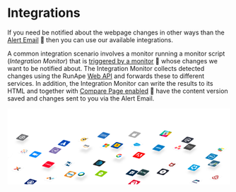 **Integrations**
==================================================

If you need be notified about the webpage changes in other ways than the [Alert Email](https://runape.com/Docs/UserGuide/alert_emails.htm) :blue_book: then you can use our available integrations.

A common integration scenario involves a monitor running a monitor script (*Integration Monitor*) that is [triggered by a monitor](https://runape.com/Docs/UserGuide/schedule_and_triggers.htm#id_5) :blue_book: whose changes we want to be notified about. The Integration Monitor collects detected changes using the RunApe [Web API](https://github.com/RunApe/MonitorScripts/tree/master/node_modules#comapijs) and forwards these to different services. In addition, the Integration Monitor can write the results to its HTML and together with [Compare Page enabled](https://runape.com/Docs/UserGuide/monitor_script.htm#id_4) :blue_book: have the content version saved and changes sent to you via the Alert Email.
 
![img](https://github.com/RunApe/MediaFiles/raw/master/Git/integrations.png)